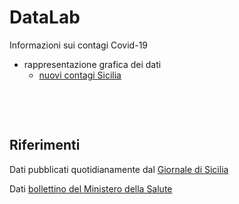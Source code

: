 # DataLab

Informazioni sui contagi Covid-19
* rappresentazione grafica dei dati
  * [nuovi contagi Sicilia](./grafico-Sicilia.jpg)

&nbsp;

&nbsp;

## Riferimenti
Dati pubblicati quotidianamente dal [Giornale di Sicilia](https://gds.it/)

Dati [bollettino del Ministero della Salute](http://www.salute.gov.it/portale/nuovocoronavirus/homeNuovoCoronavirus.jsp)
